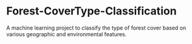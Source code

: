 # Forest-CoverType-Classification
A machine learning project to classify the type of forest cover based on various geographic and environmental features.

